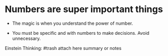 # Numbers are super important things

- The magic is when you understand the power of number.

- You must be specific and with numbers to make decisions. Avoid unnecessary.





Einstein Thinking:
#trash attach here summary or notes